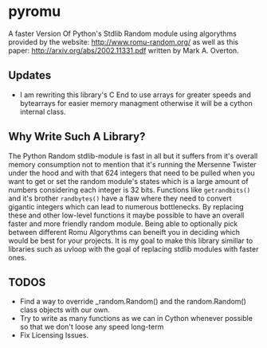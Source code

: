 # pyromu
A faster Version Of Python's Stdlib Random module using algorythms provided by the website: http://www.romu-random.org/ as well as this paper: http://arxiv.org/abs/2002.11331.pdf written by Mark A. Overton.

## Updates
- I am rewriting this library's C End to use arrays for greater speeds and bytearrays for easier memory managment otherwise it will be a cython internal class.

## Why Write Such A Library?
The Python Random stdlib-module is fast in all but it suffers from it's overall memory consumption not to mention that it's running the 
Mersenne Twister under the hood and with that 624 integers that need to be pulled when you want to get or set the random module's states
which is a large amount of numbers considering each integer is 32 bits.
Functions like `getrandbits()` and it's brother `randbytes()` have a flaw where they need to convert gigantic integers which can lead to numerous 
bottlenecks. By replacing these and other low-level functions it maybe possible to have an overall faster and more friendly random module. 
Being able to optionally pick between different Romu Algorythms can beneift you in deciding which would be best for your projects.
It is my goal to make this library simillar to libraries such as uvloop with the goal of replacing stdlib modules with faster ones.

## TODOS
- Find a way to override _random.Random() and the random.Random() class objects with our own.
- Try to write as many functions as we can in Cython whenever possible so that we don't loose any speed long-term
- Fix Licensing Issues.

